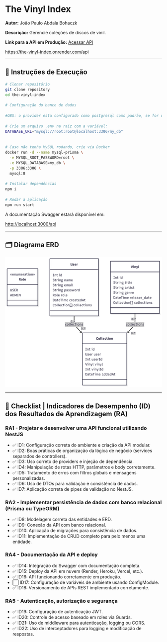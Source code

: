 
# The Vinyl Index

**Autor:** João Paulo Abdala Bohaczk

**Descrição:** Gerencie coleções de discos de vinil.

**Link para a API em Produção:** [Acessar API](#https://the-vinyl-index.onrender.com/api) 

https://the-vinyl-index.onrender.com/api

---

## 🚀 Instruções de Execução

```bash
# Clonar repositório
git clone repository
cd the-vinyl-index

# Configuração do banco de dados

#OBS: o provider esta configurado como postgresql como padrão, se for usar um mysql ele deve ser alterado em prisma/schema.prisma visto que o schema não suporta env variables para provider

# Crie um arquivo .env na raiz com a variável:
DATABASE_URL="mysql://root:root@localhost:3306/my_db"


# Caso não tenha MySQL rodando, crie via Docker
docker run -d --name mysql-prisma \
  -e MYSQL_ROOT_PASSWORD=root \
  -e MYSQL_DATABASE=my_db \
  -p 3306:3306 \
  mysql:8

# Instalar dependências
npm i

# Rodar a aplicação
npm run start
```

A documentação Swagger estará disponível em:

[http://localhost:3000/api](http://localhost:3000/api)

---

## 🗂 Diagrama ERD

![Diagrama ERD](./mermaid_db.png)

---

## 📖 Checklist | Indicadores de Desempenho (ID) dos Resultados de Aprendizagem (RA)

### RA1 - Projetar e desenvolver uma API funcional utilizando NestJS

* ✅ ID1: Configuração correta do ambiente e criação da API modular.
* ✅ ID2: Boas práticas de organização da lógica de negócio (services separados de controllers).
* ✅ ID3: Uso correto de providers e injeção de dependência.
* ✅ ID4: Manipulação de rotas HTTP, parâmetros e body corretamente.
* ✅ ID5: Tratamento de erros com filtros globais e mensagens personalizadas.
* ✅ ID6: Uso de DTOs para validação e consistência de dados.
* ✅ ID7: Aplicação correta de pipes de validação no NestJS.

### RA2 - Implementar persistência de dados com banco relacional (Prisma ou TypeORM)

* ✅ ID8: Modelagem correta das entidades e ERD.
* ✅ ID9: Conexão da API com banco relacional.
* ✅ ID10: Aplicação de migrações para consistência de dados.
* ✅ ID11: Implementação de CRUD completo para pelo menos uma entidade.

### RA4 - Documentação da API e deploy

* ✅ ID14: Integração do Swagger com documentação completa.
* ✅ ID15: Deploy da API em nuvem (Render, Heroku, Vercel, etc.).
* ✅ ID16: API funcionando corretamente em produção.
* ⬜ ID17: Configuração de variáveis de ambiente usando ConfigModule.
* ✅ ID18: Versionamento de APIs REST implementado corretamente.

### RA5 - Autenticação, autorização e segurança

* ✅ ID19: Configuração de autenticação JWT.
* ✅ ID20: Controle de acesso baseado em roles via Guards.
* ✅ ID21: Uso de middleware para autenticação, logging ou CORS.
* ✅ ID22: Uso de interceptadores para logging e modificação de respostas.

